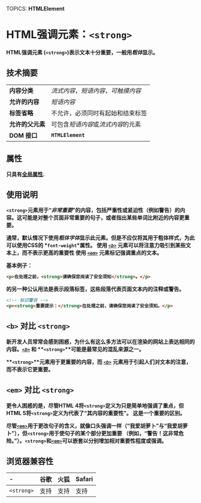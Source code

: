 TOPICS: <strong>
        HTMLElement

# HTML强调元素：`<strong>`

**HTML强调元素** (**`<strong>`**)表示文本**十分重要**，一般用*粗体*显示。

## 技术摘要

|  |  |
| :-- | :-- |
| **内容分类** | *流式内容*，*短语内容*，*可触摸内容* |
| **允许的内容** | *短语内容* |
| **标签省略** | 不允许，必须同时有起始和结束标签 |
| **允许的父元素** | 可包含*短语内容*或*流式内容*的元素 |
| **DOM 接口** | **`HTMLElement`** |

## 属性

只具有[全局属性](/zh-hans/webfrontend/HTML_Global_Attributes).

## 使用说明

**`<strong>`**元素用于“*非常重要*”的内容，包括**严重性**或**紧迫性**（例如**警告**）的内容。这可能是对整个页面非常重要的句子，或者指出某些单词比附近的内容更重要。

通常，默认情况下使用*粗体字体*显示此元素。但是不应仅将其用于粗体样式，为此可以使用CSS的 *`font-weight`*属性。
使用 *[`<b>`](/zh-hans/webfrontend/<b>)* 元素可以将注意力吸引到某些文本上，而不表示更高的重要性
使用 *[`<em>`](/zh-hans/webfrontend/<em>)* 元素标记强调重点的文本。

基本例子：

```html
<p>在处理之前，<strong>请确保您阅读了安全须知</strong>。</p>
```

<strong>的另一种公认用法是表示段落标签，这些段落代表页面文本内的注释或警告。

```html
<!-- 标识警告 -->
<p><strong>重要提示：</strong>在处理之前，请确保您阅读了安全须知。</p>
```

## `<b>` 对比 `<strong>`

新开发人员常常会感到困惑，为什么有这么多方法可以在渲染的网站上表达相同的内容。*[`<b>`](/zh-hans/webfrontend/<b>)* 和 **`<strong>`**可能是最常见的混乱来源之一。

**`<strong>`**元素用于更重要的内容，而 *[`<b>`](/zh-hans/webfrontend/<b>)* 元素用于引起人们对文本的注意，而不表示它更重要。

## `<em>` 对比 `<strong>`

更令人困惑的是，尽管HTML 4将`<strong>`定义为只是简单地强调了重点，但HTML 5将`<strong>`定义为代表了“其内容的重要性”。
这是一个重要的区别。

尽管[`<em>`](/zh-hans/webfrontend/<em>)用于更改句子的含义，就像口头强调一样（“我爱胡萝卜”与“我爱胡萝卜”），但`<strong>`用于使句子的某个部分更加重要
（例如，“**警告！**这非常**危险**。”）。`<strong>`和[`<em>`](/zh-hans/webfrontend/<em>)可以嵌套以分别增加相对重要性程度或强调。

## 浏览器兼容性

| - | 谷歌 | 火狐 | Safari |
| :--- | :--- | :--- | :--- |
| `<strong>` | 支持 | 支持 | 支持 |
